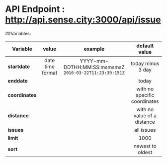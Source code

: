 
# API Endpoint : http://api.sense.city:3000/api/issue

##Variables:


| Variable | value | example | default value |
| --- | :---: | :---: | :---: |
| **startdate** | date time format  | YYYY-mm-DDTHH:MM:SS:msmsmsZ ```2016-03-22T11:23:39:151Z```| today minus 3 day |
| **enddate** |  |   | today |
| **coordinates** |  |  |  with no specific coordinates |
| **distance** |  |  |  with no value of a distance |
| **issues** |  |  |  all issues |
| **limit** |  |  |  1000 |
| **sort** |  |  |  newest to oldest |
  

